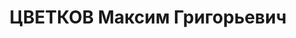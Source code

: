 ---
title: ЦВЕТКОВ Максим Григорьевич
description: р. 1905, воентехник 2 ранга, мл.авиатехник 1 отд.тренировочного авиаотряда,
  приговорен 4.12.1937 ВК ВС СССР в Ленинграде –10 лет л.с.
---